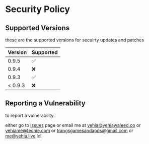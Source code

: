 # Security Policy

## Supported Versions

these are the supported versions for secuirty updates and patches

| Version | Supported          |
| ------- | ------------------ |
| 0.9.5   | :white_check_mark: |
| 0.9.4   | :x:                |
| 0.9.3  | :white_check_mark: |
| < 0.9.3  | :x:                |

## Reporting a Vulnerability

to report a vulnerability.

either go to [Issues](https://github.com/YehiaWLD/Ball-Run/issues) page
or 
email me at yehia@yehiawaleed.co or yehiame@techie.com or trangsgamesandapps@gmail.com or me@yehia.live lol
